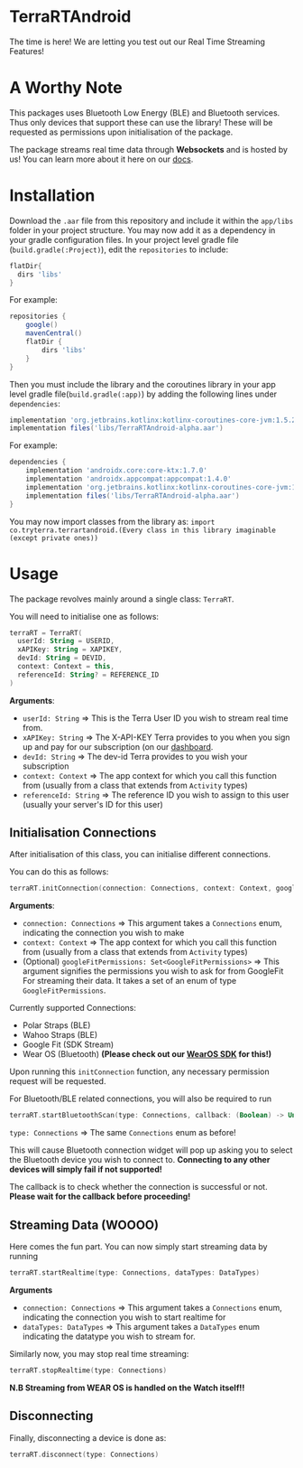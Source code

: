 # TerraRTAndroid

The time is here! We are letting you test out our Real Time Streaming Features!

# A Worthy Note

This packages uses Bluetooth Low Energy (BLE) and Bluetooth services. Thus only devices that support these can use the library! These will be requested as permissions upon initialisation of the package.

The package streams real time data through **Websockets** and is hosted by us! You can learn more about it here on our [docs](https://docs.tryterra.co/reference/using-the-websocket-api).

# Installation

Download the `.aar` file from this repository and include it within the `app/libs` folder in your project structure. You may now add it as a dependency in your gradle configuration files. In your project level gradle file (`build.gradle(:Project)`), edit the `repositories` to include:

```gradle
flatDir{
  dirs 'libs'
}
```

For example:
```gradle
repositories {
    google()
    mavenCentral()
    flatDir {
        dirs 'libs'
    }
}
```

Then you must include the library and the coroutines library in your app level gradle file(`build.gradle(:app)`) by adding the following lines under `dependencies`:

```gradle
implementation 'org.jetbrains.kotlinx:kotlinx-coroutines-core-jvm:1.5.2'
implementation files('libs/TerraRTAndroid-alpha.aar')

```

For example:
```gradle
dependencies {
    implementation 'androidx.core:core-ktx:1.7.0'
    implementation 'androidx.appcompat:appcompat:1.4.0'
    implementation 'org.jetbrains.kotlinx:kotlinx-coroutines-core-jvm:1.5.2'
    implementation files('libs/TerraRTAndroid-alpha.aar')
}
```

You may now import classes from the library as: `import co.tryterra.terrartandroid.(Every class in this library imaginable (except private ones))`

# Usage

The package revolves mainly around a single class: `TerraRT`. 

You will need to initialise one as follows:

```kotlin
terraRT = TerraRT(
  userId: String = USERID,
  xAPIKey: String = XAPIKEY,
  devId: String = DEVID,
  context: Context = this,
  referenceId: String? = REFERENCE_ID
)
```

**Arguments**:

- `userId: String` => This is the Terra User ID you wish to stream real time from.
- `xAPIKey: String` => The X-API-KEY Terra provides to you when you sign up and pay for our subscription (on our [dashboard](https://dashboard.tryterra.co).
- `devId: String` => The dev-id Terra provides to you wish your subscription
- `context: Context` => The app context for which you call this function from (usually from a class that extends from `Activity` types)
- `referenceId: String` => The reference ID you wish to assign to this user (usually your server's ID for this user)


## Initialisation Connections

After initialisation of this class, you can initialise different connections.

You can do this as follows:

```kotlin
terraRT.initConnection(connection: Connections, context: Context, googleFitPermissions: Set<GoogleFitPermissions>)
```

**Arguments**:
- `connection: Connections` => This argument takes a `Connections` enum, indicating the connection you wish to make
- `context: Context` => The app context for which you call this function from (usually from a class that extends from `Activity` types)
- (Optional) `googleFitPermissions: Set<GoogleFitPermissions>` => This argument signifies the permissions you wish to ask for from GoogleFit For streaming their data. It takes a set of an enum of type `GoogleFitPermissions`.

Currently supported Connections:

- Polar Straps (BLE)
- Wahoo Straps (BLE)
- Google Fit (SDK Stream)
- Wear OS (Bluetooth) **(Please check out our [WearOS SDK](https://github.com/tryterra/TerraWearOS) for this!)**

Upon running this `initConnection` function, any necessary permission request will be requested.

For Bluetooth/BLE related connections, you will also be required to run 
```kotlin
terraRT.startBluetoothScan(type: Connections, callback: (Boolean) -> Unit)
```

`type: Connections` => The same `Connections` enum as before!

This will cause Bluetooth connection widget will pop up asking you to select the Bluetooth device you wish to connect to. **Connecting to any other devices will simply fail if not supported!**

The callback is to check whether the connection is successful or not. **Please wait for the callback before proceeding!**


## Streaming Data (WOOOO)

Here comes the fun part. You can now simply start streaming data by running

```kotlin
terraRT.startRealtime(type: Connections, dataTypes: DataTypes)
```

**Arguments**

- `connection: Connections` => This argument takes a `Connections` enum, indicating the connection you wish to start realtime for
- `dataTypes: DataTypes` => This argument takes a `DataTypes` enum indicating the datatype you wish to stream for. 

Similarly now, you may stop real time streaming:

```kotlin
terraRT.stopRealtime(type: Connections)
```

**N.B Streaming from WEAR OS is handled on the Watch itself!!**


## Disconnecting

Finally, disconnecting a device is done as:

```kotlin
terraRT.disconnect(type: Connections)
```





  

